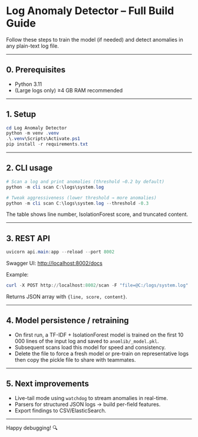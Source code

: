 # Log Anomaly Detector – Full Build Guide

Follow these steps to train the model (if needed) and detect anomalies in any plain-text log file.

---

## 0. Prerequisites

* Python 3.11
* (Large logs only) ≥4 GB RAM recommended

---

## 1. Setup

```powershell
cd Log Anomaly Detector
python -m venv .venv
.\.venv\Scripts\Activate.ps1
pip install -r requirements.txt
```

---

## 2. CLI usage

```powershell
# Scan a log and print anomalies (threshold −0.2 by default)
python -m cli scan C:\logs\system.log

# Tweak aggressiveness (lower threshold → more anomalies)
python -m cli scan C:\logs\system.log --threshold -0.3
```

The table shows line number, IsolationForest score, and truncated content.

---

## 3. REST API

```powershell
uvicorn api.main:app --reload --port 8002
```

Swagger UI: <http://localhost:8002/docs>

Example:
```powershell
curl -X POST http://localhost:8002/scan -F "file=@C:/logs/system.log"
```

Returns JSON array with `{line, score, content}`.

---

## 4. Model persistence / retraining

* On first run, a TF-IDF + IsolationForest model is trained on the first 10 000 lines of the input log and saved to `anomlib/_model.pkl`.
* Subsequent scans load this model for speed and consistency.
* Delete the file to force a fresh model or pre-train on representative logs then copy the pickle file to share with teammates.

---

## 5. Next improvements

* Live-tail mode using `watchdog` to stream anomalies in real-time.
* Parsers for structured JSON logs → build per-field features.
* Export findings to CSV/ElasticSearch.

---

Happy debugging! 🔍
